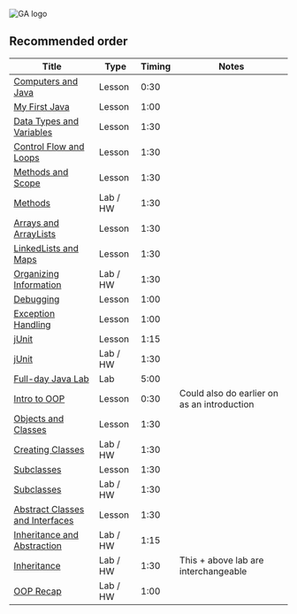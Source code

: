 ![GA logo](https://camo.githubusercontent.com/6ce15b81c1f06d716d753a61f5db22375fa684da/68747470733a2f2f67612d646173682e73332e616d617a6f6e6177732e636f6d2f70726f64756374696f6e2f6173736574732f6c6f676f2d39663838616536633963333837313639306533333238306663663535376633332e706e67)

## Recommended order

Title | Type | Timing | Notes 
----- | ---- | --     | -----
[Computers and Java](./java-basics-computers-and-java-lesson) | Lesson   | 0:30 | 
[My First Java](./java-basics-my-first-java-lesson)      | Lesson      | 1:00 | 
[Data Types and Variables](./java-basics-data-types-and-variables-lesson) | Lesson   | 1:30 | 
[Control Flow and Loops](./java-basics-control-flow-and-loops-lesson)     | Lesson   | 1:30 | 
[Methods and Scope](./java-basics-methods-and-scope-lesson) | Lesson | 1:30 |
[Methods](./java-basics-methods-lab)             | Lab / HW | 1:30 |
[Arrays and ArrayLists](./java-basics-arrays-arraylists-lesson)  | Lesson   | 1:30 |
[LinkedLists and Maps](./java-basics-linkedlists-maps-lesson)    | Lesson   | 1:30 |
[Organizing Information](./java-basics-organizing-information-lab) | Lab / HW | 1:30 |
[Debugging](./java-basics-debugging-lesson)    | Lesson   | 1:00 |
[Exception Handling](./java-basics-exception-handling-lesson)    | Lesson   | 1:00 |
[jUnit](./java-basics-junit-testing-lesson)      | Lesson   | 1:15 |
[jUnit](./java-basics-junit-testing-lab)     	 | Lab / HW | 1:30 |
[Full-day Java Lab](./java-basics-java-project)  | Lab     | 5:00 |
[Intro to OOP](./oop-java-intro-to-oop.md)       | Lesson   | 0:30 | Could also do earlier on as an introduction
[Objects and Classes](./oop-java-objects-and-classes-lesson)  | Lesson   | 1:30 |
[Creating Classes](./oop-java-creating-classes-lab)           | Lab / HW | 1:30 | 
[Subclasses](./oop-java-subclasses-lesson)             |  Lesson   | 1:30 |
[Subclasses](./oop-java-subclassing-lab)        | Lab / HW | 1:30 | 
[Abstract Classes and Interfaces](./oop-java-abstract-classes-interfaces-lesson) | Lesson   | 1:30 |
[Inheritance and Abstraction](./oop-java-inheritance-abstraction-lab)            | Lab / HW | 1:15 |
[Inheritance](./oop-java-inheritance-household-lab)            | Lab / HW | 1:30 | This + above lab are interchangeable
[OOP Recap](./oop-java-oop-review-hw)       | Lab / HW  | 1:00 |
